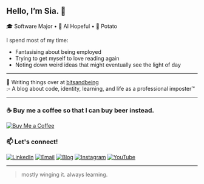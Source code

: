 ##  Hello, I’m Sia. 🍮

🎓 Software Major • 🧠 AI Hopeful • 🥔 Potato

I spend most of my time:
- Fantasising about being employed
- Trying to get myself to love reading again
- Noting down weird ideas that might eventually see the light of day

---

📝 Writing things over at [bitsandbeing](https://bitsandbeing.tistory.com)  
:- A blog about code, identity, learning, and life as a professional imposter™

---

### ☕️ Buy me a coffee so that I can buy beer instead.

[![Buy Me a Coffee](https://img.shields.io/badge/coffee-%23FFDD00.svg?&style=flat&logo=buy-me-a-coffee&logoColor=black)](https://coff.ee/cyasiaseeya)

### 📫 Let's connect!

[![LinkedIn](https://img.shields.io/badge/linkedin-%230077B5.svg?&style=flat&logo=linkedin&logoColor=white)](https://www.linkedin.com/in/cyasiaseeya)
[![Email](https://img.shields.io/badge/email-%23D14836.svg?&style=flat&logo=gmail&logoColor=white)](mailto:cyasiaseeya@email.com)
[![Blog](https://img.shields.io/badge/blog-%2312100E.svg?&style=flat&logo=github&logoColor=white)](https://bitsandbeing.tistory)
[![Instagram](https://img.shields.io/badge/instagram-%23E4405F.svg?&style=flat&logo=instagram&logoColor=white)](https://instagram.com/cyasiaseeya)
[![YouTube](https://img.shields.io/badge/youtube-%23FF0000.svg?&style=flat&logo=youtube&logoColor=white)](https://www.youtube.com/@cyasiaseeya)

---

> mostly winging it. always learning.
